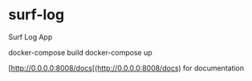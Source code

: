 # surf-log
Surf Log App

docker-compose build
docker-compose up

[http://0.0.0.0:8008/docs[(http://0.0.0.0:8008/docs) for documentation
